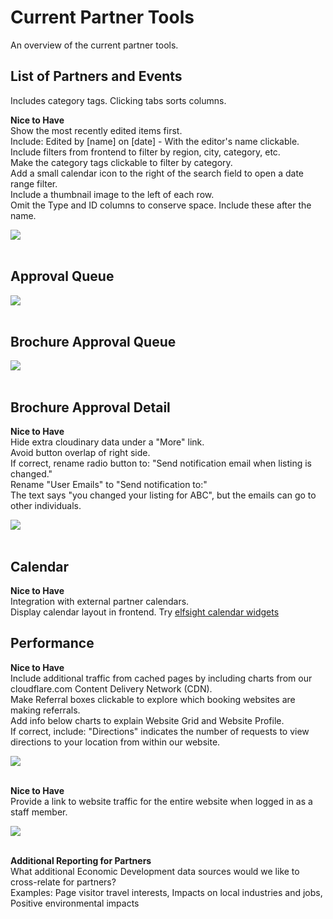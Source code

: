
# Current Partner Tools

An overview of the current partner tools.  

## List of Partners and Events

Includes category tags. Clicking tabs sorts columns.

**Nice to Have**  
Show the most recently edited items first.  
Include: Edited by [name] on [date] - With the editor's name clickable.  
Include filters from frontend to filter by region, city, category, etc.  
Make the category tags clickable to filter by category.  
Add a small calendar icon to the right of the search field to open a date range filter.  
Include a thumbnail image to the left of each row.  
Omit the Type and ID columns to conserve space. Include these after the name.  

<img src="img/miles/list.png" style="max-width:822px"><br><br>


## Approval Queue

<img src="img/miles/approval-queue.png" style="max-width:1477px"><br><br>

## Brochure Approval Queue

<img src="img/miles/brochure-approval-queue.png" style="max-width:1070px"><br><br>

## Brochure Approval Detail

**Nice to Have**  
Hide extra cloudinary data under a "More" link.  
Avoid button overlap of right side.  
If correct, rename radio button to: "Send notification email when listing is changed."  
Rename "User Emails" to "Send notification to:"  
The text says "you changed your listing for ABC", but the emails can go to other individuals.  

<img src="img/miles/brochure-approval-detail.png" style="max-width:876px"><br><br>

## Calendar


**Nice to Have**  
Integration with external partner calendars.  
Display calendar layout in frontend. Try [elfsight calendar widgets](https://elfsight.com/event-calendar-widget/)  


## Performance

**Nice to Have**  
Include additional traffic from cached pages by including charts from our cloudflare.com Content Delivery Network (CDN).  
Make Referral boxes clickable to explore which booking websites are making referrals.  
Add info below charts to explain Website Grid and Website Profile.  
If correct, include: "Directions" indicates the number of requests to view directions to your location from within our website.  

<img src="img/miles/performance-partner-referrals.png" style="max-width:876px"><br><br>

**Nice to Have**  
Provide a link to website traffic for the entire website when logged in as a staff member.  

<img src="img/miles/performance-web-traffic.png" style="max-width:876px"><br><br>

**Additional Reporting for Partners**  
What additional Economic Development data sources would we like to cross-relate for partners?  
Examples: Page visitor travel interests, Impacts on local industries and jobs, Positive environmental impacts  
